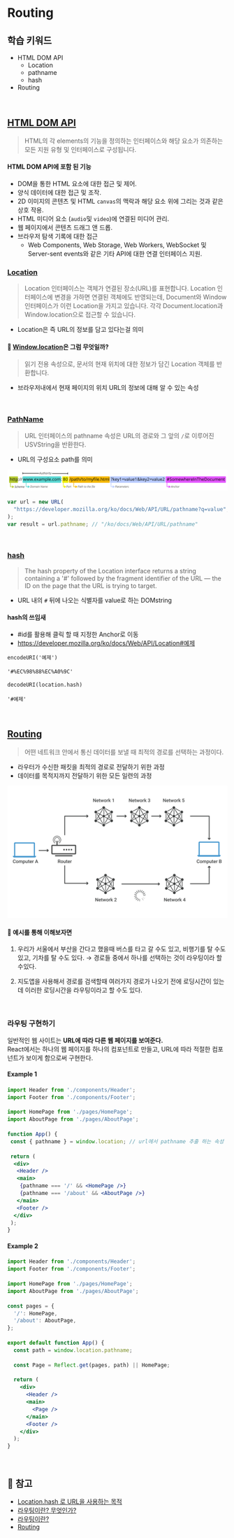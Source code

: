 # Routing

## 학습 키워드

- HTML DOM API
  - Location
  - pathname
  - hash
- Routing

<br/>

## [HTML DOM API](https://developer.mozilla.org/ko/docs/Web/API/HTML_DOM_API)

> HTML의 각 elements의 기능을 정의하는 인터페이스와 해당 요소가 의존하는 모든 지원 유형 및 인터페이스로 구성됩니다.

#### HTML DOM API에 포함 된 기능

- DOM을 통한 HTML 요소에 대한 접근 및 제어.
- 양식 데이터에 대한 접근 및 조작.
- 2D 이미지의 콘텐츠 및 HTML `canvas`의 맥락과 해당 요소 위에 그리는 것과 같은 상호 작용.
- HTML 미디어 요소 (`audio`및 `video`)에 연결된 미디어 관리.
- 웹 페이지에서 콘텐츠 드래그 앤 드롭.
- 브라우저 탐색 기록에 대한 접근
  - Web Components, Web Storage, Web Workers, WebSocket 및 Server-sent events와 같은 기타 API에 대한 연결 인터페이스 지원.

### [Location](https://developer.mozilla.org/ko/docs/Web/API/Location)

> Location 인터페이스는 객체가 연결된 장소(URL)를 표현합니다. Location 인터페이스에 변경을 가하면 연결된 객체에도 반영되는데, Document와 Window 인터페이스가 이런 Location을 가지고 있습니다. 각각 Document.location과 Window.location으로 접근할 수 있습니다.

- Location은 즉 URL의 정보를 담고 있다는걸 의미

#### 🤔 [Window.location](https://developer.mozilla.org/ko/docs/Web/API/Window/location)은 그럼 무엇일까?

> 읽기 전용 속성으로, 문서의 현재 위치에 대한 정보가 담긴 Location 객체를 반환합니다.

- 브라우저내에서 현재 페이지의 위치 URL의 정보에 대해 알 수 있는 속성

<br/>

### [PathName](https://developer.mozilla.org/ko/docs/Web/API/URL/pathname)

> URL 인터페이스의 pathname 속성은 URL의 경로와 그 앞의 `/`로 이루어진 USVString을 반환한다.

- URL의 구성요소 path를 의미

![URL](../network/image/url.png)

```javascript
var url = new URL(
  "https://developer.mozilla.org/ko/docs/Web/API/URL/pathname?q=value",
);
var result = url.pathname; // "/ko/docs/Web/API/URL/pathname"
```

<br/>

### [hash](https://developer.mozilla.org/en-US/docs/Web/API/Location/hash)

> The hash property of the Location interface returns a string containing a '#' followed by the fragment identifier of the URL — the ID on the page that the URL is trying to target.

- URL 내의 `#` 뒤에 나오는 식별자를 value로 하는 DOMstring

#### hash의 쓰임새

- #id를 활용해 클릭 할 때 지정한 Anchor로 이동  
- <https://developer.mozilla.org/ko/docs/Web/API/Location#예제>

```
encodeURI('예제')

'#%EC%98%88%EC%A0%9C'
```

```
decodeURI(location.hash)

'#예제'
```

<br/>

## [Routing](https://ko.wikipedia.org/wiki/%EB%9D%BC%EC%9A%B0%ED%8C%85)

> 어떤 네트워크 안에서 통신 데이터를 보낼 때 최적의 경로를 선택하는 과정이다.

- 라우터가 수신한 패킷을 최적의 경로로 전달하기 위한 과정
- 데이터를 목적지까지 전달하기 위한 모든 일련의 과정

![Routing Diagram](./image/routing_diagram.svg)

#### 🤔 예시를 통해 이해보자면

1. 우리가 서울에서 부산을 간다고 했을때 버스를 타고 갈 수도 있고, 비행기를 탈 수도 있고, 기차를 탈 수도 있다.
→ 경로들 중에서 하나를 선택하는 것이 라우팅이라 할 수있다.

2. 지도앱을 사용해서 경로를 검색할때 여러가지 경로가 나오기 전에 로딩시간이 있는데 이러한 로딩시간을 라우팅이라고 할 수도 있다.

<br/>

### 라우팅 구현하기

일반적인 웹 사이트는 __URL에 따라 다른 웹 페이지를 보여준다.__<br/>
React에서는 하나의 웹 페이지를 하나의 컴포넌트로 만들고, URL에 따라 적절한 컴포넌트가 보이게 함으로써 구현한다.

#### Example 1

```jsx
import Header from './components/Header';
import Footer from './components/Footer';

import HomePage from './pages/HomePage';
import AboutPage from './pages/AboutPage';

function App() {
 const { pathname } = window.location; // url에서 pathname 추출 하는 속성
 
 return (
  <div>
   <Header />
   <main>
    {pathname === '/' && <HomePage />} 
    {pathname === '/about' && <AboutPage />}
   </main>
   <Footer />
  </div>
 );
}
```

#### Example 2

```jsx
import Header from './components/Header';
import Footer from './components/Footer';

import HomePage from './pages/HomePage';
import AboutPage from './pages/AboutPage';

const pages = {
  '/': HomePage,
  '/about': AboutPage,
};

export default function App() {
  const path = window.location.pathname;

  const Page = Reflect.get(pages, path) || HomePage;

  return (
    <div>
      <Header />
      <main>
        <Page />
      </main>
      <Footer />
    </div>
  );
}
```

<br/>

## 🔗 참고

- [Location.hash 로 URL을 사용하는 목적](https://webroadcast.tistory.com/1)
- [라우팅이란? 무엇인가?](https://dentuniverse.tistory.com/entry/%EB%84%A4%ED%8A%B8%EC%9B%8C%ED%81%AC-%EB%9D%BC%EC%9A%B0%ED%8C%85%EC%9D%B4%EB%9E%80-%EB%AC%B4%EC%97%87%EC%9D%B8%EA%B0%80-%EC%9A%B0%EC%A3%BC%EB%A5%BC%EB%86%80%EB%9D%BC%EA%B2%8C%ED%95%98%EC%9E%90)
- [라우팅이란?](https://annajin.tistory.com/71)
- [Routing](https://shinjungohs-dev-road.gitbook.io/megaptera-frontend/undefined/week7/routing#id-1.-routing)
